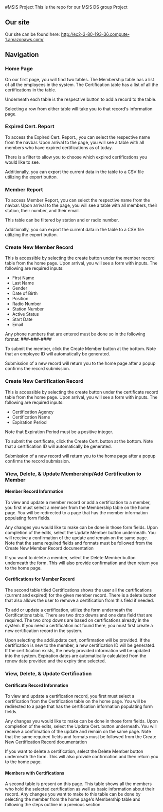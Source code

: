 #MSIS Project
This is the repo for our MSIS DS group Project
## Our site
Our site can be found here: http://ec2-3-80-193-36.compute-1.amazonaws.com/

## Navigation

### Home Page
On our first page, you will find two tables. The Membership table has a list of all the employees in the system. The Certification table has a list of all the certifications in the table.

Underneath each table is the respective button to add a record to the table.

Selecting a row from either table will take you to that record's information page.

### Expired Cert. Report
To access the Expired Cert. Report., you can select the respective name from the navbar. Upon arrival to the page, you will see a table with all members who have expired certifications as of today.

There is a filter to allow you to choose which expired certifications you would like to see.

Additionally, you can export the current data in the table to a CSV file utilizing the export button.

### Member Report
To access Member Report, you can select the respective name from the navbar. Upon arrival to the page, you will see a table with all members, their station, their number, and their email.

This table can be filtered by station and or radio number.

Additionally, you can export the current data in the table to a CSV file utilizing the export button.

### Create New Member Record
This is accessible by selecting the create button under the member record table from the home page. Upon arrival, you will see a form with inputs. The following are required inputs:
* First Name
* Last Name
* Gender
* Date of Birth
* Position
* Radio Number
* Station Number
* Active Status
* Start Date
* Email

Any phone numbers that are entered must be done so in the following format: ###-###-####

To submit the member, click the Create Member button at the bottom. Note that an employee ID will automatically be generated.

Submission of a new record will return you to the home page after a popup confirms the record submission.

### Create New Certification Record
This is accessible by selecting the create button under the certificate record table from the home page. Upon arrival, you will see a form with inputs. The following are required inputs:
* Certification Agency
* Certification Name
* Expiration Period

Note that Expiration Period must be a positive integer.

To submit the certificate, click the Create Cert. button at the bottom. Note that a certification ID will automatically be generated.

Submission of a new record will return you to the home page after a popup confirms the record submission.

### View, Delete, & Update Membership/Add Certification to Member

#### Member Record Information
To view and update a member record or add a certification to a member, you first must select a member from the Membership table on the home page. You will be redirected to a page that has the member information populating form fields.

Any changes you would like to make can be done in those form fields. Upon completion of the edits, select the Update Member button underneath. You will receive a confirmation of the update and remain on the same page. Note that the same required fields and formats must be followed from the Create New Member Record documentation

If you want to delete a member, select the Delete Member button underneath the form. This will also provide confirmation and then return you to the home page.

#### Certifications for Member Record
The second table titled Certifications shows the user all the certifications (current and expired) for the given member record. There is a delete button that also allows the user to remove a certification from this field if needed.

To add or update a certification, utilize the form underneath the Certifications table. There are two drop downs and one date field that are required. The two drop downs are based on certifications already in the system. If you need a certification not found there, you must first create a new certification record in the system.

Upon selecting the add/update cert, confirmation will be provided. If the certification is new to the member, a new certification ID will be generated. If the certification exists, the newly provided information will be updated into the system. Expiration dates are automatically calculated from the renew date provided and the expiry time selected.

### View, Delete, & Update Certification

#### Certificate Record Information
To view and update a certification record, you first must select a certification from the Certification table on the home page. You will be redirected to a page that has the certification information populating form fields.

Any changes you would like to make can be done in those form fields. Upon completion of the edits, select the Update Cert. button underneath. You will receive a confirmation of the update and remain on the same page. Note that the same required fields and formats must be followed from the Create New Certification Record documentation

If you want to delete a certification, select the Delete Member button underneath the form. This will also provide confirmation and then return you to the home page.

#### Members with Certifications
A second table is present on this page. This table shows all the members who hold the selected certification as well as basic information about their record. Any changes you want to make to this table can be done by selecting the member from the home page's Membership table and following the steps outline in a previous section.

